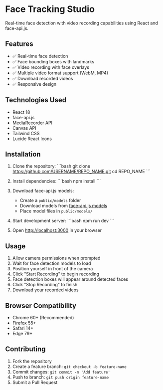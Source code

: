 # Face Tracking Studio

Real-time face detection with video recording capabilities using React and face-api.js.

## Features

- ✅ Real-time face detection
- ✅ Face bounding boxes with landmarks
- ✅ Video recording with face overlays
- ✅ Multiple video format support (WebM, MP4)
- ✅ Download recorded videos
- ✅ Responsive design

## Technologies Used

- React 18
- face-api.js
- MediaRecorder API
- Canvas API
- Tailwind CSS
- Lucide React Icons

## Installation

1. Clone the repository:
   \`\`\`bash
   git clone https://github.com/USERNAME/REPO_NAME.git
   cd REPO_NAME
   \`\`\`

2. Install dependencies:
   \`\`\`bash
   npm install
   \`\`\`

3. Download face-api.js models:
   - Create a `public/models` folder
   - Download models from [face-api.js models](https://github.com/justadudewhohacks/face-api.js/tree/master/weights)
   - Place model files in `public/models/`

4. Start development server:
   \`\`\`bash
   npm run dev
   \`\`\`

5. Open [http://localhost:3000](http://localhost:3000) in your browser

## Usage

1. Allow camera permissions when prompted
2. Wait for face detection models to load
3. Position yourself in front of the camera
4. Click "Start Recording" to begin recording
5. Face detection boxes will appear around detected faces
6. Click "Stop Recording" to finish
7. Download your recorded videos

## Browser Compatibility

- Chrome 60+ (Recommended)
- Firefox 55+
- Safari 14+
- Edge 79+

## Contributing

1. Fork the repository
2. Create a feature branch: `git checkout -b feature-name`
3. Commit changes: `git commit -m 'Add feature'`
4. Push to branch: `git push origin feature-name`
5. Submit a Pull Request


